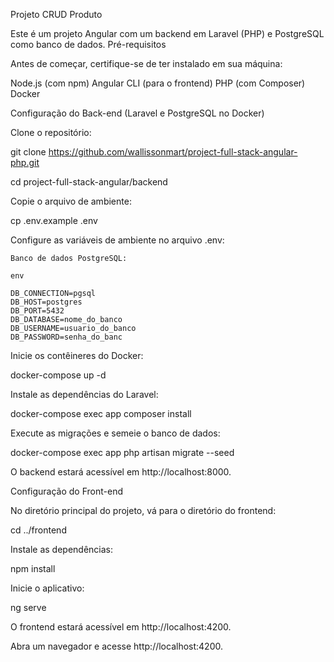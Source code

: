 Projeto CRUD Produto

Este é um projeto Angular com um backend em Laravel (PHP) e PostgreSQL como banco de dados.
Pré-requisitos

Antes de começar, certifique-se de ter instalado em sua máquina:

Node.js (com npm)
Angular CLI (para o frontend)
PHP (com Composer)
Docker

Configuração do Back-end (Laravel e PostgreSQL no Docker)

Clone o repositório:

git clone https://github.com/wallissonmart/project-full-stack-angular-php.git  

cd project-full-stack-angular/backend

Copie o arquivo de ambiente:

cp .env.example .env

Configure as variáveis de ambiente no arquivo .env:

    Banco de dados PostgreSQL:

    env

    DB_CONNECTION=pgsql
    DB_HOST=postgres
    DB_PORT=5432
    DB_DATABASE=nome_do_banco
    DB_USERNAME=usuario_do_banco
    DB_PASSWORD=senha_do_banc

Inicie os contêineres do Docker:

docker-compose up -d

Instale as dependências do Laravel:

docker-compose exec app composer install

Execute as migrações e semeie o banco de dados:

docker-compose exec app php artisan migrate --seed

O backend estará acessível em http://localhost:8000.

Configuração do Front-end

No diretório principal do projeto, vá para o diretório do frontend:

cd ../frontend

Instale as dependências:

npm install

Inicie o aplicativo:

ng serve

O frontend estará acessível em http://localhost:4200.

Abra um navegador e acesse http://localhost:4200.
